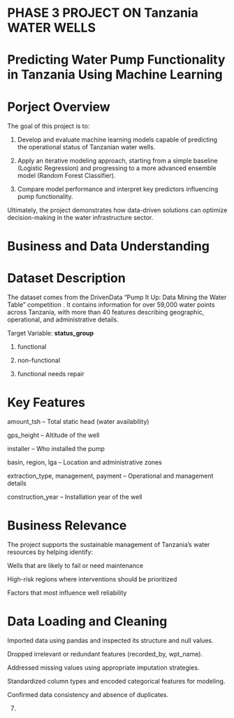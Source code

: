 # **PHASE 3 PROJECT ON Tanzania WATER WELLS**
# Predicting Water Pump Functionality in Tanzania Using Machine Learning
# Porject Overview

The goal of this project is to:

1. Develop and evaluate machine learning models capable of predicting the operational status of Tanzanian water wells.

2. Apply an iterative modeling approach, starting from a simple baseline (Logistic Regression) and progressing to a more advanced ensemble model (Random Forest Classifier).

3. Compare model performance and interpret key predictors influencing pump functionality.

Ultimately, the project demonstrates how data-driven solutions can optimize decision-making in the water infrastructure sector.

# Business and Data Understanding
# Dataset Description

The dataset comes from the DrivenData “Pump It Up: Data Mining the Water Table” competition
.
It contains information for over 59,000 water points across Tanzania, with more than 40 features describing geographic, operational, and administrative details.

Target Variable: **status_group**

1. functional

2. non-functional

3. functional needs repair

# Key Features

amount_tsh – Total static head (water availability)

gps_height – Altitude of the well

installer – Who installed the pump

basin, region, lga – Location and administrative zones

extraction_type, management, payment – Operational and management details

construction_year – Installation year of the well

# Business Relevance

The project supports the sustainable management of Tanzania’s water resources by helping identify:

Wells that are likely to fail or need maintenance

High-risk regions where interventions should be prioritized

Factors that most influence well reliability

# Data Loading and Cleaning

Imported data using pandas and inspected its structure and null values.

Dropped irrelevant or redundant features (recorded_by, wpt_name).

Addressed missing values using appropriate imputation strategies.

Standardized column types and encoded categorical features for modeling.

Confirmed data consistency and absence of duplicates.



7. 


